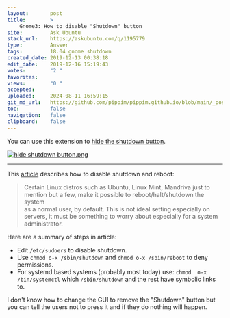 ```yaml
---
layout:       post
title:        >
    Gnome3: How to disable "Shutdown" button
site:         Ask Ubuntu
stack_url:    https://askubuntu.com/q/1195779
type:         Answer
tags:         18.04 gnome shutdown
created_date: 2019-12-13 00:38:18
edit_date:    2019-12-16 15:19:43
votes:        "2 "
favorites:    
views:        "0 "
accepted:     
uploaded:     2024-08-11 16:59:15
git_md_url:   https://github.com/pippim/pippim.github.io/blob/main/_posts/2019/2019-12-13-Gnome3_-How-to-disable-_Shutdown_-button.md
toc:          false
navigation:   false
clipboard:    false
---
```


You can use this extension to [hide the shutdown button][1].

[![hide shutdown button.png][2]][2]

----------


This [article][3] describes how to disable shutdown and reboot:

> Certain Linux distros such as Ubuntu, Linux Mint, Mandriva just to  
> mention but a few, make it possible to reboot/halt/shutdown the system  
> as a normal user, by default. This is not ideal setting especially on  
> servers, it must be something to worry about especially for a system  
> administrator.  

Here are a summary of steps in article:

- Edit `/etc/sudoers` to disable shutdown.
- Use `chmod o-x /sbin/shutdown` and `chmod o-x /sbin/reboot` to deny permissions.
- For systemd based systems (probably most today) use: `chmod  o-x /bin/systemctl` which `/sbin/shutdown` and the rest have symbolic links to.

I don't know how to change the GUI to remove the "Shutdown" button but you can tell the users not to press it and if they do nothing will happen.


  [1]: https://extensions.gnome.org/extension/1346/hide-shutdown-button/
  [2]: https://pippim.github.io/assets/img/posts/2019/QsrN8.png
  [3]: https://www.tecmint.com/disable-shutdown-and-reboot-commands-in-linux/

